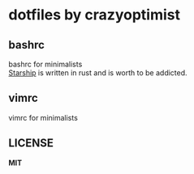 # dotfiles by crazyoptimist

## bashrc

bashrc for minimalists  
[Starship](https://github.com/starship/starship) is written in rust and is worth to be addicted.  

## vimrc

vimrc for minimalists

## LICENSE

**MIT**
